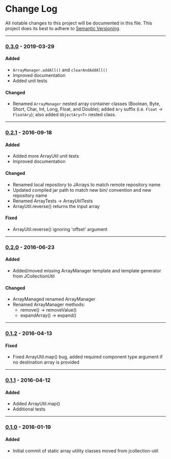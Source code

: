 # Change Log
All notable changes to this project will be documented in this file.
This project does its best to adhere to [Semantic Versioning](http://semver.org/).


--------
### [0.3.0](N/A) - 2019-03-29
#### Added
* `ArrayManager.addAll()` and `clearAndAddAll()`
* Improved documentation
* Added unit tests

#### Changed
* Renamed `ArrayManager` nested array container classes (Boolean, Byte, Short, Char, Int, Long, Float, and Double); added `Ary` suffix (i.e. `Float` -> `FloatAry`); also added `ObjectAry<T>` nested class.


--------
### [0.2.1](https://github.com/TeamworkGuy2/JArrays/commit/0f3218843e4547a769c4fe01f23add12e1316bd9) - 2016-09-18
#### Added
* Added more ArrayUtil unit tests
* Improved documentation

#### Changed
* Renamed local repository to JArrays to match remote repository name
* Updated compiled jar path to match new bin/ convention and new repository name
* Renamed ArrayTests -> ArrayUtilTests
* ArrayUtil.reverse() returns the input array

#### Fixed
* ArrayUtil.reverse() ignoring 'offset' argument


--------
### [0.2.0](https://github.com/TeamworkGuy2/JArrays/commit/ea6a81a33eed57c2b0ff44ada159e8614571017b) - 2016-06-23
#### Added
* Added/moved missing ArrayManager template and template generator from JCollectionUtil
#### Changed
* ArrayManaged renamed ArrayManager
* Renamed ArrayManager methods:
  * remove() -> removeValue()
  * expandArray() -> expand()


--------
### [0.1.2](https://github.com/TeamworkGuy2/JArrays/commit/015597bba97bdb8879daaedefd002aa4e0a6b870) - 2016-04-13
#### Fixed
* Fixed ArrayUtil.map() bug, added required component type argument if no destination array is provided


--------
### [0.1.1](https://github.com/TeamworkGuy2/JArrays/commit/08b01fa0b14d7b52f19207846e6064dbace083d9) - 2016-04-12
#### Added
* Added ArrayUtil.map()
* Additional tests


--------
### [0.1.0](https://github.com/TeamworkGuy2/JArrays/commit/33aef620694fdab592a24dc57323a2cfde72165d) - 2016-01-19
#### Added
* Initial commit of static array utility classes moved from jcollection-util
